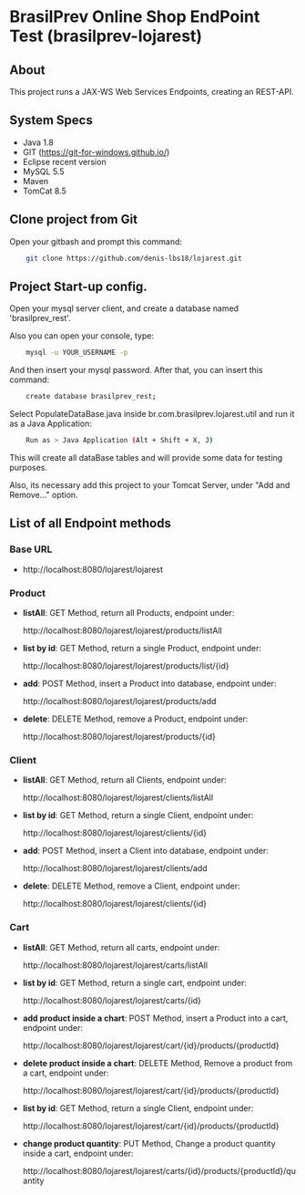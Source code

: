 # BrasilPrev Online Shop EndPoint Test (brasilprev-lojarest)

## About
This project runs a JAX-WS Web Services Endpoints, creating an REST-API.


## System Specs


* Java 1.8
* GIT (https://git-for-windows.github.io/) 
* Eclipse recent version
* MySQL 5.5
* Maven
* TomCat 8.5

## Clone project from Git

Open your gitbash and prompt this command:

```sh
	git clone https://github.com/denis-lbs18/lojarest.git
```

## Project Start-up config.

Open your mysql server client, and create a database named 'brasilprev_rest'.

Also you can open your console, type: 

```sh
	mysql -u YOUR_USERNAME -p 
```

And then insert your mysql password. After that, you can insert this command:

```sh
	create database brasilprev_rest;
```

Select PopulateDataBase.java inside br.com.brasilprev.lojarest.util and run it as a Java Application:


```sh
    Run as > Java Application (Alt + Shift + X, J)
```

This will create all dataBase tables and will provide some data for testing purposes.

Also, its necessary add this project to your Tomcat Server, under "Add and Remove..." option.

## List of all Endpoint methods

### Base URL

- http://localhost:8080/lojarest/lojarest

### Product

- **listAll**: GET Method, return all Products, endpoint under:

	http://localhost:8080/lojarest/lojarest/products/listAll
	
- **list by id**: GET Method, return a single Product, endpoint under:

	http://localhost:8080/lojarest/lojarest/products/list/{id}

- **add**: POST Method, insert a Product into database, endpoint under:

	http://localhost:8080/lojarest/lojarest/products/add
	
- **delete**: DELETE Method, remove a Product, endpoint under:

	http://localhost:8080/lojarest/lojarest/products/{id}
	
### Client

- **listAll**: GET Method, return all Clients, endpoint under:

	http://localhost:8080/lojarest/lojarest/clients/listAll
	
- **list by id**: GET Method, return a single Client, endpoint under:

	http://localhost:8080/lojarest/lojarest/clients/{id}

- **add**: POST Method, insert a Client into database, endpoint under:

	http://localhost:8080/lojarest/lojarest/clients/add
	
- **delete**: DELETE Method, remove a Client, endpoint under:

	http://localhost:8080/lojarest/lojarest/clients/{id}	
	
### Cart

- **listAll**: GET Method, return all carts, endpoint under:

	http://localhost:8080/lojarest/lojarest/carts/listAll
	
- **list by id**: GET Method, return a single cart, endpoint under:

	http://localhost:8080/lojarest/lojarest/carts/{id}

- **add product inside a chart**: POST Method, insert a Product into a cart, endpoint under:

	http://localhost:8080/lojarest/lojarest/cart/{id}/products/{productId}
	
- **delete product inside a chart**: DELETE Method, Remove a product from a cart, endpoint under:

	http://localhost:8080/lojarest/lojarest/cart/{id}/products/{productId}	
	
- **list by id**: GET Method, return a single Client, endpoint under:

	http://localhost:8080/lojarest/lojarest/cart/{id}/products/{productId}
	
- **change product quantity**: PUT Method, Change a product quantity inside a cart, endpoint under:

	http://localhost:8080/lojarest/lojarest/carts/{id}/products/{productId}/quantity